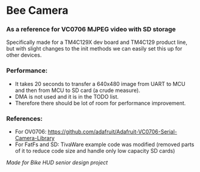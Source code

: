 # Bee Camera
### As a reference for VC0706 MJPEG video with SD storage

Specifically made for a TM4C129X dev board and TM4C129 product line, but with slight changes to the init methods we can easily set this up for other devices.

### Performance:
- It takes 20 seconds to transfer a 640x480 image from UART to MCU and then from MCU to SD card (a crude measure).
- DMA is not used and it is in the TODO list.
- Therefore there should be lot of room for performance improvement.

### References:
- For OV0706: https://github.com/adafruit/Adafruit-VC0706-Serial-Camera-Library
- For FatFs and SD: TivaWare example code was modified (removed parts of it to reduce code size and handle only low capacity SD cards)

*Made for Bike HUD senior design project*
